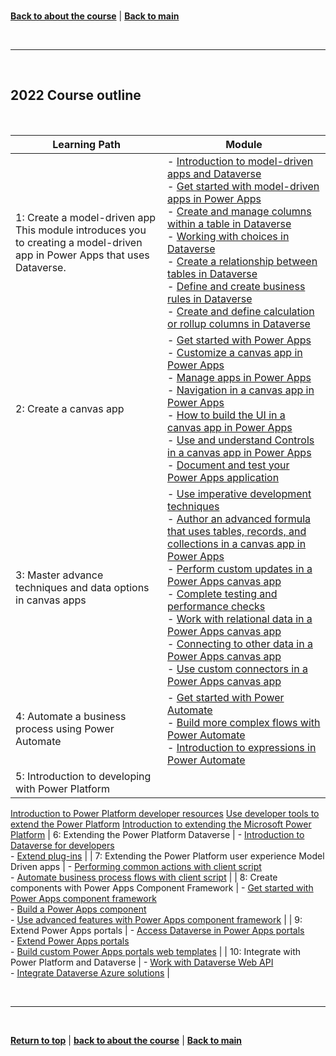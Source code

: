 <a id="top" />

<br/>

[**Back to about the course**](./about-the-course.md) | [**Back to main**](./README.md)

<br/>

---

<br/>

<a id="course-outline" />

## 2022 Course outline

<br/>

| Learning Path | Module |   
| --- | --- | 
| 1: Create a model-driven app<br/>This module introduces you to creating a model-driven app in Power Apps that uses Dataverse.| - [Introduction to model-driven apps and Dataverse](https://learn.microsoft.com/en-us/training/modules/build-first-model-driven-app-dataverse/) <br/> - [Get started with model-driven apps in Power Apps](https://learn.microsoft.com/en-us/training/modules/get-started-with-model-driven-apps-in-powerapps/) <br/> - [Create and manage columns within a table in Dataverse](https://learn.microsoft.com/en-us/training/modules/create-manage-entities/) <br/> - [Working with choices in Dataverse](https://learn.microsoft.com/en-us/training/modules/working-with-option-sets/) <br/> - [Create a relationship between tables in Dataverse](https://learn.microsoft.com/en-us/training/modules/create-relationship-between-cds-entities/) <br/> - [Define and create business rules in Dataverse](https://learn.microsoft.com/en-us/training/modules/define-create-business-rules/) <br/> - [Create and define calculation or rollup columns in Dataverse](https://learn.microsoft.com/en-us/training/modules/create-define-calculation-rollup-fields/) |
| 2: Create a canvas app  | - [Get started with Power Apps](https://learn.microsoft.com/en-us/training/modules/get-started-with-powerapps/) <br/> - [Customize a canvas app in Power Apps](https://learn.microsoft.com/en-us/training/modules/customize-apps-in-powerapps/) <br/> - [Manage apps in Power Apps](https://learn.microsoft.com/en-us/training/modules/manage-apps-in-powerapps/) <br/> - [Navigation in a canvas app in Power Apps](https://learn.microsoft.com/en-us/training/modules/navigation-canvas-app/) <br/> - [How to build the UI in a canvas app in Power Apps](https://learn.microsoft.com/en-us/training/modules/how-to-build-ui-canvas-app/) <br/> - [Use and understand Controls in a canvas app in Power Apps](https://learn.microsoft.com/en-us/training/modules/controls-canvas-apps/) <br/> - [Document and test your Power Apps application](https://learn.microsoft.com/en-us/training/modules/document-test-powerapps-app/) |
| 3: Master advance techniques and data options in canvas apps | - [Use imperative development techniques](https://learn.microsoft.com/en-us/training/modules/use-imperative-dev-techniques-powerapps-canvas-app/) <br/> - [Author an advanced formula that uses tables, records, and collections in a canvas app in Power Apps](https://learn.microsoft.com/en-us/training/modules/author-advanced-formulas-powerapps/) <br/> - [Perform custom updates in a Power Apps canvas app](https://learn.microsoft.com/en-us/training/modules/perform-custom-updates-powerapps-canvas-app/) <br/> - [Complete testing and performance checks](https://learn.microsoft.com/en-us/training/modules/testing-performance-checks-powerapps/) <br/> - [Work with relational data in a Power Apps canvas app](https://learn.microsoft.com/en-us/training/modules/work-with-relational-data-powerapps-canvas-app/) <br/> - [Connecting to other data in a Power Apps canvas app](https://learn.microsoft.com/en-us/training/modules/connect-to-other-data-in-powerapps-canvas-app/) <br/> - [Use custom connectors in a Power Apps canvas app](https://learn.microsoft.com/en-us/training/modules/use-custom-connectors-in-powerapps-canvas-app/) |
| 4: Automate a business process using Power Automate | - [Get started with Power Automate](https://learn.microsoft.com/en-us/training/modules/get-started-flows/) <br/> - [Build more complex flows with Power Automate](https://docs.microsoft.com/en-us/learn/modules/build-more-flows/) <br/> - [Introduction to expressions in Power Automate](https://learn.microsoft.com/en-us/training/modules/introduction-expressions/) |
| 5: Introduction to developing with Power Platform |
[Introduction to Power Platform developer resources](https://learn.microsoft.com/en-us/training/modules/introduction-developing-power-platform/?ns-enrollment-type=Collection&ns-enrollment-id=zwm5c41m26jp0q)
[Use developer tools to extend the Power Platform](https://learn.microsoft.com/en-us/training/modules/use-developer-tools-extend/?ns-enrollment-type=Collection&ns-enrollment-id=zwm5c41m26jp0q)
[Introduction to extending the Microsoft Power Platform](https://learn.microsoft.com/en-us/training/modules/introduction-power-platform-extensibility-model/?ns-enrollment-type=Collection&ns-enrollment-id=zwm5c41m26jp0q)
| 6: Extending the Power Platform Dataverse | - [Introduction to Dataverse for developers](https://learn.microsoft.com/en-us/training/modules/intro-cds-developers-power-platform/) <br> - [Extend plug-ins](https://learn.microsoft.com/en-us/training/modules/plug-ins-extend-power-platform/) |
| 7: Extending the Power Platform user experience Model Driven apps | - [Performing common actions with client script](https://learn.microsoft.com/en-us/training/modules/common-actions-client-script-power-platform/) <br> - [Automate business process flows with client script](https://learn.microsoft.com/en-us/training/modules/automate-business-process-flow-client-script-power-platform/) |
| 8: Create components with Power Apps Component Framework | - [Get started with Power Apps component framework](https://learn.microsoft.com/en-us/training/modules/get-started-component-framework/) <br> - [Build a Power Apps component](https://learn.microsoft.com/en-us/training/modules/build-power-app-component/) <br> - [Use advanced features with Power Apps component framework](https://learn.microsoft.com/en-us/training/modules/component-framework-advanced-topics/) |
| 9: Extend Power Apps portals | - [Access Dataverse in Power Apps portals](https://learn.microsoft.com/en-us/training/modules/portals-access-common-data-service/) <br> - [Extend Power Apps portals](https://learn.microsoft.com/en-us/training/modules/extend-power-app-portals/) <br> - [Build custom Power Apps portals web templates](https://learn.microsoft.com/en-us/training/modules/portal-custom-web/) |
| 10: Integrate with Power Platform and Dataverse | - [Work with Dataverse Web API](https://learn.microsoft.com/en-us/training/modules/common-data-service-web-api/) <br> - [Integrate Dataverse Azure solutions](https://learn.microsoft.com/en-us/training/modules/integrate-common-data-service-azure-solutions/) |

<br/>

---

<br/>

[**Return to top**](#top) | [**back to about the course**](./about-the-course.md) | [**Back to main**](./README.md)
